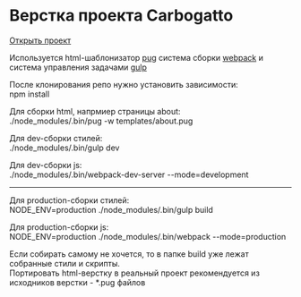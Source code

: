 # Верстка проекта Carbogatto
[Открыть проект](http://irbisc.tmweb.ru/cb2/templates/all.html)

Используется html-шаблонизатор [pug](https://pugjs.org/) система сборки [webpack](https://webpack.js.org/)
и система управления задачами [gulp](https://gulpjs.com/)

После клонирования репо нужно установить зависимости:  
npm install

Для сборки html, напрмиер страницы about:  
./node_modules/.bin/pug -w templates/about.pug

Для dev-сборки стилей:  
./node_modules/.bin/gulp dev

Для dev-сборки js:  
./node_modules/.bin/webpack-dev-server --mode=development

---
Для production-сборки стилей:  
NODE_ENV=production ./node_modules/.bin/gulp build

Для production-сборки js:  
NODE_ENV=production ./node_modules/.bin/webpack --mode=production

Если собирать самому не хочется, то в папке build уже лежат собранные стили и скрипты.   
Портировать html-верстку в реальный проект рекомендуется из исходников верстки - *.pug файлов 
